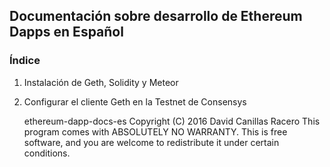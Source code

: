 ## Documentación sobre desarrollo de Ethereum Dapps en Español

### Índice
1. Instalación de Geth, Solidity y Meteor
2. Configurar el cliente Geth en la Testnet de Consensys

    ethereum-dapp-docs-es  Copyright (C) 2016  David Canillas Racero
    This program comes with ABSOLUTELY NO WARRANTY.
    This is free software, and you are welcome to redistribute it
    under certain conditions.
